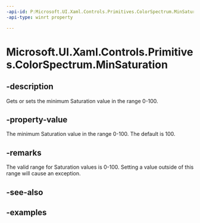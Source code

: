```yaml
---
-api-id: P:Microsoft.UI.Xaml.Controls.Primitives.ColorSpectrum.MinSaturation
-api-type: winrt property

---
```

<!-- Property syntax.
public int MinSaturation { get;  set; }
-->

# Microsoft.UI.Xaml.Controls.Primitives.ColorSpectrum.MinSaturation


## -description

Gets or sets the minimum Saturation value in the range 0-100.


## -property-value

The minimum Saturation value in the range 0-100. The default is 100.


## -remarks

The valid range for Saturation values is 0-100. Setting a value outside of this range will cause an exception.


## -see-also


## -examples


